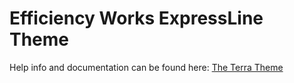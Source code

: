 Efficiency Works ExpressLine Theme
===========

Help info and documentation can be found here: [The Terra Theme](https://github.com/hyptx/terra)
